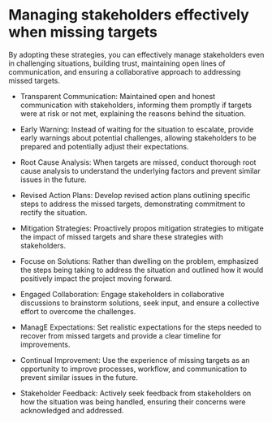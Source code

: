 
# Managing stakeholders effectively  when missing targets
 By adopting these strategies, you can effectively manage stakeholders even in challenging situations, building trust, maintaining open lines of communication, and ensuring a collaborative approach to addressing missed targets. 

- Transparent Communication: Maintained open and honest communication with stakeholders, informing them promptly if targets were at risk or not met, explaining the reasons behind the situation.

- Early Warning: Instead of waiting for the situation to escalate, provide early warnings about potential challenges, allowing stakeholders to be prepared and potentially adjust their expectations.

- Root Cause Analysis: When targets are missed, conduct thorough root cause analysis to understand the underlying factors and prevent similar issues in the future.

- Revised Action Plans: Develop revised action plans outlining specific steps to address the missed targets, demonstrating commitment to rectify the situation.

- Mitigation Strategies: Proactively propos mitigation strategies to mitigate the impact of missed targets and share these strategies with stakeholders.

- Focuse on Solutions: Rather than dwelling on the problem, emphasized the steps being taking to address the situation and outlined how it would positively impact the project moving forward.

- Engaged Collaboration: Engage stakeholders in collaborative discussions to brainstorm solutions, seek input, and ensure a collective effort to overcome the challenges.

- ManagE Expectations: Set realistic expectations for the steps needed to recover from missed targets and provide a clear timeline for improvements.

- Continual Improvement: Use the experience of missing targets as an opportunity to improve processes, workflow, and communication to prevent similar issues in the future.

- Stakeholder Feedback: Actively seek feedback from stakeholders on how the situation was being handled, ensuring their concerns were acknowledged and addressed.
